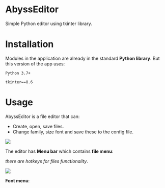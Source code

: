 # AbyssEditor
Simple Python editor using tkinter library.

# Installation
Modules in the application are already in the standard **Python library**.
But this version of the app uses:

```Python 3.7+```

```tkinter==8.6```

# Usage
AbyssEditor is a file editor that can:

- Create, open, save files.
- Change family, size font and save these to the config file.

![](README_images/preview_1.PNG)

The editor has **Menu bar** which contains **file menu**:

*there are hotkeys for files functionality*.

![](README_images/preview_3.jpg)

**Font menu**:


